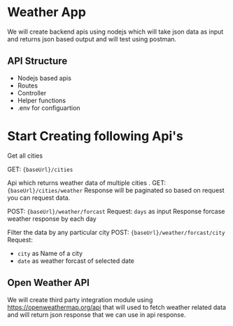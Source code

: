 # Weather App

We will create backend apis using nodejs which will
take json data as input and returns json based output and will test using postman.

## API Structure

- Nodejs based apis 
- Routes 
- Controller
- Helper functions
- .env for configuartion

# Start Creating following Api's

Get all cities 

GET:
`{baseUrl}/cities`

Api which returns weather data of multiple cities .
GET:
`{baseUrl}/cities/weather`
Response will be paginated so based on request you can request data.

POST:
`{baseUrl}/weather/forcast`
Request: `days` as input
Response forcase weather response by each day


Filter the data by any particular city
POST:
`{baseUrl}/weather/forcast/city`
Request: 
- `city` as Name of a city 
- `date` as weather forcast of selected date


## Open Weather API

We will create third party integration module
using https://openweathermap.org/api that will used to fetch weather related data and will return json response that we can use in api response.



